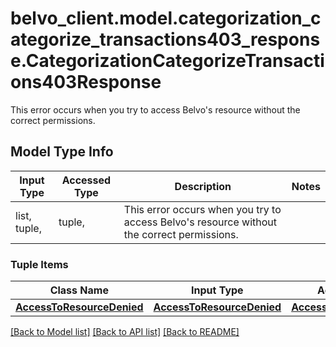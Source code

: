 # belvo_client.model.categorization_categorize_transactions403_response.CategorizationCategorizeTransactions403Response

This error occurs when you try to access Belvo's resource without the correct permissions.

## Model Type Info
Input Type | Accessed Type | Description | Notes
------------ | ------------- | ------------- | -------------
list, tuple,  | tuple,  | This error occurs when you try to access Belvo&#x27;s resource without the correct permissions. | 

### Tuple Items
Class Name | Input Type | Accessed Type | Description | Notes
------------- | ------------- | ------------- | ------------- | -------------
[**AccessToResourceDenied**](AccessToResourceDenied.md) | [**AccessToResourceDenied**](AccessToResourceDenied.md) | [**AccessToResourceDenied**](AccessToResourceDenied.md) |  | 

[[Back to Model list]](../../README.md#documentation-for-models) [[Back to API list]](../../README.md#documentation-for-api-endpoints) [[Back to README]](../../README.md)

